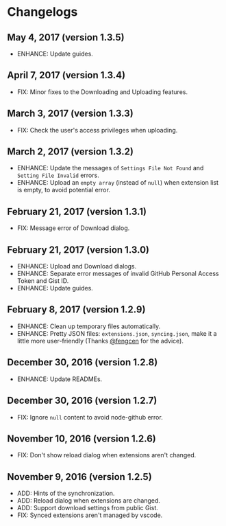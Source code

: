 # Changelogs

## May 4, 2017 (version 1.3.5)

- ENHANCE: Update guides.

## April 7, 2017 (version 1.3.4)

- FIX: Minor fixes to the Downloading and Uploading features.

## March 3, 2017 (version 1.3.3)

- FIX: Check the user's access privileges when uploading.

## March 2, 2017 (version 1.3.2)

- ENHANCE: Update the messages of `Settings File Not Found` and `Setting File Invalid` errors.
- ENHANCE: Upload an `empty array` (instead of `null`) when extension list is empty, to avoid potential error.

## February 21, 2017 (version 1.3.1)

- FIX: Message error of Download dialog.

## February 21, 2017 (version 1.3.0)

- ENHANCE: Upload and Download dialogs.
- ENHANCE: Separate error messages of invalid GitHub Personal Access Token and Gist ID.
- ENHANCE: Update guides.

## February 8, 2017 (version 1.2.9)

- ENHANCE: Clean up temporary files automatically.
- ENHANCE: Pretty JSON files: `extensions.json`, `syncing.json`, make it a little more user-friendly (Thanks [@fengcen](https://github.com/fengcen) for the advice).

## December 30, 2016 (version 1.2.8)

- ENHANCE: Update READMEs.

## December 30, 2016 (version 1.2.7)

- FIX: Ignore `null` content to avoid node-github error.

## November 10, 2016 (version 1.2.6)

- FIX: Don't show reload dialog when extensions aren't changed.

## November 9, 2016 (version 1.2.5)

- ADD: Hints of the synchronization.
- ADD: Reload dialog when extensions are changed.
- ADD: Support download settings from public Gist.
- FIX: Synced extensions aren't managed by vscode.
